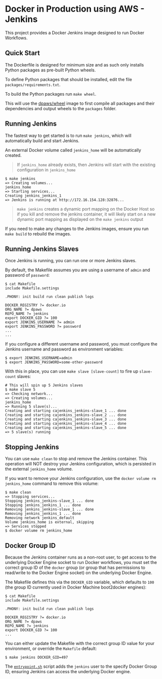 # Docker in Production using AWS - Jenkins

This project provides a Docker Jenkins image designed to run Docker Workflows.

## Quick Start

The Dockerfile is designed for minimum size and as such only installs Python packages as pre-built Python wheels.

To define Python packages that should be installed, edit the file `packages/requirements.txt`.

To build the Python packages run `make wheel`.  

This will use the [dpaws/wheel](http://github.com/dpaws/wheel) image to first compile all packages and their dependencies and output wheels to the `packages` folder.

## Running Jenkins

The fastest way to get started is to run `make jenkins`, which will automatically build and start Jenkins.

An external Docker volume called `jenkins_home` will be automatically created.

> If `jenkins_home` already exists, then Jenkins will start with the existing configuration in `jenkins_home`

```
$ make jenkins
=> Creating volumes...
jenkins_home
=> Starting services...
Creating jenkins_jenkins_1
=> Jenkins is running at http://172.16.154.128:32876...
```

> `make jenkins` creates a dynamic port mapping on the Docker Host so if you kill and remove the jenkins container, it will likely start on a new dynamic port mapping as displayed on the `make jenkins` output

If you need to make any changes to the Jenkins images, ensure you run `make build` to rebuild the images.

## Running Jenkins Slaves

Once Jenkins is running, you can run one or more Jenkins slaves.

By default, the Makefile assumes you are using a username of `admin` and password of `password`:

```
$ cat Makefile
include Makefile.settings

.PHONY: init build run clean publish logs

DOCKER_REGISTRY ?= docker.io
ORG_NAME ?= dpaws
REPO_NAME ?= jenkins
export DOCKER_GID ?= 100
export JENKINS_USERNAME ?= admin
export JENKINS_PASSWORD ?= password
...
...
```

If you configure a different username and password, you must configure the Jenkins username and password as environment variables:

```
$ export JENKINS_USERNAME=admin
$ export JENKINS_PASSWORD=some-other-password
```

With this in place, you can use `make slave [slave-count]` to fire up `slave-count` slaves:

```
# This will spin up 5 Jenkins slaves
$ make slave 5
=> Checking network...
=> Creating volumes...
jenkins_home
=> Running 5 slave(s)...
Creating and starting cajenkins_jenkins-slave_1 ... done
Creating and starting cajenkins_jenkins-slave_2 ... done
Creating and starting cajenkins_jenkins-slave_3 ... done
Creating and starting cajenkins_jenkins-slave_4 ... done
Creating and starting cajenkins_jenkins-slave_5 ... done
=> 5 slave(s) running
```

## Stopping Jenkins

You can use `make clean` to stop and remove the Jenkins container.  This operation will NOT destroy your Jenkins configuration, which is persisted in the external `jenkins_home` volume.  

If you want to remove your Jenkins configuration, use the `docker volume rm jenkins_home` command to remove this volume:

```
$ make clean
=> Stopping services...
Stopping jenkins_jenkins-slave_1 ... done
Stopping jenkins_jenkins_1 ... done
Removing jenkins_jenkins-slave_1 ... done
Removing jenkins_jenkins_1 ... done
Removing network jenkins_default
Volume jenkins_home is external, skipping
=> Services stopped
$ docker volume rm jenkins_home
```

## Docker Group ID

Because the Jenkins container runs as a non-root user, to get access to the underlying Docker Engine socket to run Docker workflows, you must set the correct group ID of the `docker` group (or group that has permissions to read/write to the Docker Engine socket) on the underlying Docker Engine. 

The Makefile defines this via the `DOCKER_GID` variable, which defaults to `100` (the group ID currently used in Docker Machine boot2docker engines):

```
$ cat Makefile
include Makefile.settings

.PHONY: init build run clean publish logs

DOCKER_REGISTRY ?= docker.io
ORG_NAME ?= dpaws
REPO_NAME ?= jenkins
export DOCKER_GID ?= 100
...
```

You can either update the Makefile with the correct group ID value for your environment, or override the `Makefile` default:

```
$ make jenkins DOCKER_GID=497
```

The [`entrypoint.sh`](src/entrypoint.sh) script adds the `jenkins` user to the specify Docker Group ID, ensuring Jenkins can access the underlying Docker engine.